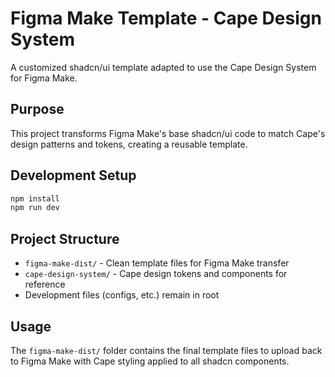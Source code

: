 # Figma Make Template - Cape Design System

A customized shadcn/ui template adapted to use the Cape Design System for Figma Make.

## Purpose

This project transforms Figma Make's base shadcn/ui code to match Cape's design patterns and tokens, creating a reusable template.

## Development Setup

```bash
npm install
npm run dev
```

## Project Structure

- `figma-make-dist/` - Clean template files for Figma Make transfer
- `cape-design-system/` - Cape design tokens and components for reference
- Development files (configs, etc.) remain in root

## Usage

The `figma-make-dist/` folder contains the final template files to upload back to Figma Make with Cape styling applied to all shadcn components. 